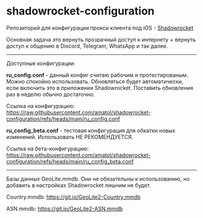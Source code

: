 # shadowrocket-configuration

Репозиторий для конфигурации прокси клиента под iOS - [Shadowrocket](https://apps.apple.com/ru/app/shadowrocket/id932747118)

Основная задача это вернуть прозрачный доступ к интернету + вернуть доступ к общению в Discord, Telegram, WhatsApp и так далее.

----------------------

Доступные конфигурации:

**ru_config.conf** - данный конфиг считаю рабочим и протестированым. Можно спокойно использовать. Обновляться будет автоматически, если включить это в приложении Shadowrocket. Поставить обновления раз в неделю обычно достаточно.

Ссылка на конфигурацию:
https://raw.githubusercontent.com/amatol/shadowrocket-configuration/refs/heads/main/ru_config.conf


**ru_config_beta.conf** - тестовая конфигурация для обкатки новых изменений. Использовать НЕ РЕКОМЕНДУЕТСЯ.

Ссылка на бета-конфигурацию:
https://raw.githubusercontent.com/amatol/shadowrocket-configuration/refs/heads/main/ru_config_beta.conf

----------------------

Базы данных GeoLite.mmdb. Они не обязательны к использованию, но добавить в настройках Shadowrocket лишним не будет.

Country.mmdb: https://git.io/GeoLite2-Country.mmdb

ASN.mmdb: https://git.io/GeoLite2-ASN.mmdb